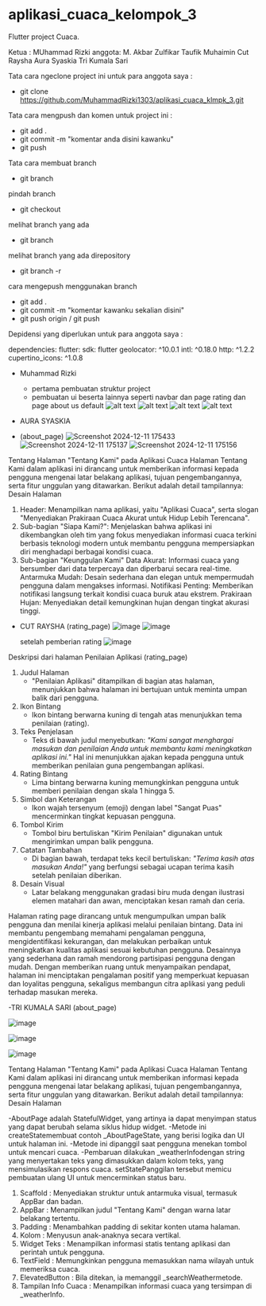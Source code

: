 # aplikasi_cuaca_kelompok_3

Flutter project Cuaca.

Ketua : MUhammad Rizki
anggota: M. Akbar Zulfikar
         Taufik Muhaimin
         Cut Raysha
         Aura Syaskia
         Tri Kumala Sari 
         
Tata cara ngeclone project ini untuk para anggota saya :

- git clone https://github.com/MuhammadRizki1303/aplikasi_cuaca_klmpk_3.git

Tata cara mengpush dan komen untuk project ini :

- git add .
- git commit -m "komentar anda disini kawanku"
- git push

Tata cara membuat branch

- git branch <nama branch kalian>

pindah branch

- git checkout <nama branch kalia>

melihat branch yang ada

- git branch

melihat branch yang ada direpository

- git branch -r

cara mengepush menggunakan branch

- git add .
- git commit -m "komentar kawanku sekalian disini"
- git push origin <nama branch kalian> / git push <nama branch kalian>

Depidensi yang diperlukan untuk para anggota saya :

dependencies:
flutter:
sdk: flutter
geolocator: ^10.0.1
intl: ^0.18.0
http: ^1.2.2
cupertino_icons: ^1.0.8

- Muhammad Rizki

  - pertama pembuatan struktur project
  - pembuatan ui beserta lainnya seperti navbar dan page rating dan page about us default
    ![alt text](image.png)
    ![alt text](image-1.png)
    ![alt text](image-2.png)
    ![alt text](image-3.png)

- AURA SYASKIA
- (about_page)
  ![Screenshot 2024-12-11 175433](https://github.com/user-attachments/assets/c195c401-6fae-4f74-b7e4-3864dbb88259)
  ![Screenshot 2024-12-11 175137](https://github.com/user-attachments/assets/05612c32-0226-41e3-a7a9-d6e9c0764669)
  ![Screenshot 2024-12-11 175156](https://github.com/user-attachments/assets/29469552-270b-4fea-8f0e-b23667915c99)

Tentang Halaman "Tentang Kami" pada Aplikasi Cuaca
Halaman Tentang Kami dalam aplikasi ini dirancang untuk memberikan informasi kepada pengguna mengenai latar belakang aplikasi, tujuan pengembangannya, serta fitur unggulan yang ditawarkan. Berikut adalah detail tampilannya:
Desain Halaman

1. Header:
   Menampilkan nama aplikasi, yaitu "Aplikasi Cuaca", serta slogan "Menyediakan Prakiraan Cuaca Akurat untuk Hidup Lebih Terencana".
2. Sub-bagian "Siapa Kami?":
   Menjelaskan bahwa aplikasi ini dikembangkan oleh tim yang fokus menyediakan informasi cuaca terkini berbasis teknologi modern untuk membantu pengguna mempersiapkan diri menghadapi berbagai kondisi cuaca.
3. Sub-bagian "Keunggulan Kami"
   Data Akurat: Informasi cuaca yang bersumber dari data terpercaya dan diperbarui secara real-time.
   Antarmuka Mudah: Desain sederhana dan elegan untuk mempermudah pengguna dalam mengakses informasi.
   Notifikasi Penting: Memberikan notifikasi langsung terkait kondisi cuaca buruk atau ekstrem.
   Prakiraan Hujan: Menyediakan detail kemungkinan hujan dengan tingkat akurasi tinggi.

- CUT RAYSHA
  (rating_page)
  ![image](https://github.com/user-attachments/assets/681b0ae5-ac5e-4445-83ec-b8d7415f41f1)
  ![image](https://github.com/user-attachments/assets/5f763733-ff16-4baa-87bf-386d3c9dfda1)

  setelah pemberian rating
  ![image](https://github.com/user-attachments/assets/a9d24b26-a4da-4af5-926a-eb927f167389)

Deskripsi dari halaman Penilaian Aplikasi (rating_page)

1. Judul Halaman
   - "Penilaian Aplikasi" ditampilkan di bagian atas halaman, menunjukkan bahwa halaman ini bertujuan untuk meminta umpan balik dari pengguna.
2. Ikon Bintang
   - Ikon bintang berwarna kuning di tengah atas menunjukkan tema penilaian (rating).
3. Teks Penjelasan
   - Teks di bawah judul menyebutkan: _"Kami sangat menghargai masukan dan penilaian Anda untuk membantu kami meningkatkan aplikasi ini."_ Hal ini menunjukkan ajakan kepada pengguna untuk memberikan penilaian guna pengembangan aplikasi.
4. Rating Bintang
   - Lima bintang berwarna kuning memungkinkan pengguna untuk memberi penilaian dengan skala 1 hingga 5.
5. Simbol dan Keterangan
   - Ikon wajah tersenyum (emoji) dengan label "Sangat Puas" mencerminkan tingkat kepuasan pengguna.
6. Tombol Kirim
   - Tombol biru bertuliskan "Kirim Penilaian" digunakan untuk mengirimkan umpan balik pengguna.
7. Catatan Tambahan
   - Di bagian bawah, terdapat teks kecil bertuliskan: _"Terima kasih atas masukan Anda!"_ yang berfungsi sebagai ucapan terima kasih setelah penilaian diberikan.
8. Desain Visual
   - Latar belakang menggunakan gradasi biru muda dengan ilustrasi elemen matahari dan awan, menciptakan kesan ramah dan ceria.

Halaman rating page dirancang untuk mengumpulkan umpan balik pengguna dan menilai kinerja aplikasi melalui penilaian bintang. Data ini membantu pengembang memahami pengalaman pengguna, mengidentifikasi kekurangan, dan melakukan perbaikan untuk meningkatkan kualitas aplikasi sesuai kebutuhan pengguna. Desainnya yang sederhana dan ramah mendorong partisipasi pengguna dengan mudah. Dengan memberikan ruang untuk menyampaikan pendapat, halaman ini menciptakan pengalaman positif yang memperkuat kepuasan dan loyalitas pengguna, sekaligus membangun citra aplikasi yang peduli terhadap masukan mereka.

-TRI KUMALA SARI
(about_page)

![image](https://github.com/user-attachments/assets/d8c70a1d-edec-47ea-ab98-c02b27e0efc0)

![image](https://github.com/user-attachments/assets/258bd74f-af6e-484b-9e2c-386633fc1d63)

![image](https://github.com/user-attachments/assets/3ce0aa1c-7ab5-4981-ab07-e4d52fd34316)

Tentang Halaman "Tentang Kami" pada Aplikasi Cuaca
Halaman Tentang Kami dalam aplikasi ini dirancang untuk memberikan informasi kepada pengguna mengenai latar belakang aplikasi, tujuan pengembangannya, serta fitur unggulan yang ditawarkan. Berikut adalah detail tampilannya:
Desain Halaman

-AboutPage adalah StatefulWidget, yang artinya ia dapat menyimpan status yang dapat berubah selama siklus hidup widget.
-Metode ini createStatemembuat contoh \_AboutPageState, yang berisi logika dan UI untuk halaman ini.
-Metode ini dipanggil saat pengguna menekan tombol untuk mencari cuaca.
-Pembaruan dilakukan \_weatherInfodengan string yang menyertakan teks yang dimasukkan dalam kolom teks, yang mensimulasikan respons cuaca. setStatePanggilan tersebut memicu pembuatan ulang UI untuk mencerminkan status baru.

1. Scaffold : Menyediakan struktur untuk antarmuka visual, termasuk AppBar dan badan.
2. AppBar : Menampilkan judul "Tentang Kami" dengan warna latar belakang tertentu.
3. Padding : Menambahkan padding di sekitar konten utama halaman.
4. Kolom : Menyusun anak-anaknya secara vertikal.
5. Widget Teks : Menampilkan informasi statis tentang aplikasi dan perintah untuk pengguna.
6. TextField : Memungkinkan pengguna memasukkan nama wilayah untuk memeriksa cuaca.
7. ElevatedButton : Bila ditekan, ia memanggil \_searchWeathermetode.
8. Tampilan Info Cuaca : Menampilkan informasi cuaca yang tersimpan di \_weatherInfo.
